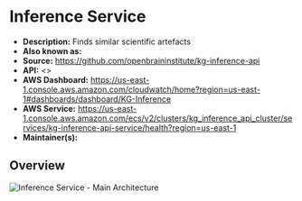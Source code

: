 # Inference Service

- **Description:** Finds similar scientific artefacts
- **Also known as:**
- **Source:** <https://github.com/openbraininstitute/kg-inference-api>
- **API:** <>
- **AWS Dashboard:** <https://us-east-1.console.aws.amazon.com/cloudwatch/home?region=us-east-1#dashboards/dashboard/KG-Inference>
- **AWS Service:** <https://us-east-1.console.aws.amazon.com/ecs/v2/clusters/kg_inference_api_cluster/services/kg-inference-api-service/health?region=us-east-1>
- **Maintainer(s):**

## Overview

![Inference Service - Main Architecture](resources/1_main.drawio.svg)
